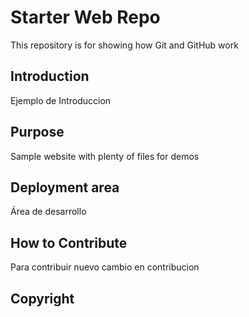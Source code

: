 # Starter Web Repo
This repository is for showing how Git and GitHub work

## Introduction
Ejemplo de Introduccion

## Purpose

Sample website with plenty of files for demos

## Deployment area
Área de desarrollo


## How to Contribute
Para contribuir
nuevo cambio en contribucion

## Copyright